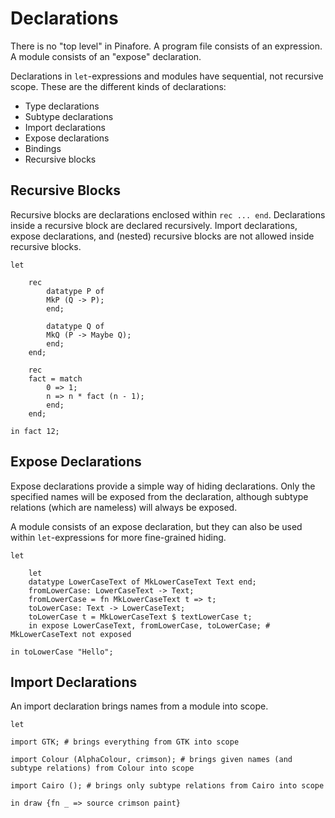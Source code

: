 # Declarations

There is no "top level" in Pinafore.
A program file consists of an expression.
A module consists of an "expose" declaration.

Declarations in `let`-expressions and modules have sequential, not recursive scope.
These are the different kinds of declarations:

- Type declarations
- Subtype declarations
- Import declarations
- Expose declarations
- Bindings
- Recursive blocks

## Recursive Blocks

Recursive blocks are declarations enclosed within `rec ... end`.
Declarations inside a recursive block are declared recursively.
Import declarations, expose declarations, and (nested) recursive blocks are not allowed inside recursive blocks.

```pinafore
let

    rec
        datatype P of
        MkP (Q -> P);
        end;

        datatype Q of
        MkQ (P -> Maybe Q);
        end;
    end;

    rec
    fact = match
        0 => 1;
        n => n * fact (n - 1);
        end;
    end;

in fact 12;
```

## Expose Declarations

Expose declarations provide a simple way of hiding declarations.
Only the specified names will be exposed from the declaration, although subtype relations (which are nameless) will always be exposed.

A module consists of an expose declaration, but they can also be used within `let`-expressions for more fine-grained hiding.

```pinafore
let

    let
    datatype LowerCaseText of MkLowerCaseText Text end;
    fromLowerCase: LowerCaseText -> Text;
    fromLowerCase = fn MkLowerCaseText t => t;
    toLowerCase: Text -> LowerCaseText;
    toLowerCase t = MkLowerCaseText $ textLowerCase t;
    in expose LowerCaseText, fromLowerCase, toLowerCase; # MkLowerCaseText not exposed

in toLowerCase "Hello";
```

## Import Declarations

An import declaration brings names from a module into scope.

```pinafore
let

import GTK; # brings everything from GTK into scope

import Colour (AlphaColour, crimson); # brings given names (and subtype relations) from Colour into scope

import Cairo (); # brings only subtype relations from Cairo into scope

in draw {fn _ => source crimson paint}
```
